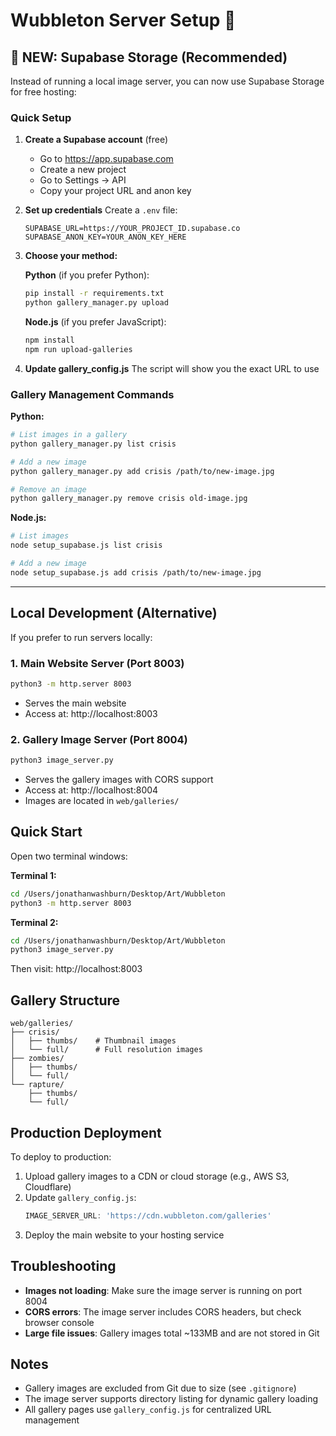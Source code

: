 # Wubbleton Server Setup 🌈

## 🌟 NEW: Supabase Storage (Recommended)

Instead of running a local image server, you can now use Supabase Storage for free hosting:

### Quick Setup

1. **Create a Supabase account** (free)
   - Go to https://app.supabase.com
   - Create a new project
   - Go to Settings → API
   - Copy your project URL and anon key

2. **Set up credentials**
   Create a `.env` file:
   ```
   SUPABASE_URL=https://YOUR_PROJECT_ID.supabase.co
   SUPABASE_ANON_KEY=YOUR_ANON_KEY_HERE
   ```

3. **Choose your method:**

   **Python** (if you prefer Python):
   ```bash
   pip install -r requirements.txt
   python gallery_manager.py upload
   ```

   **Node.js** (if you prefer JavaScript):
   ```bash
   npm install
   npm run upload-galleries
   ```

4. **Update gallery_config.js**
   The script will show you the exact URL to use

### Gallery Management Commands

**Python:**
```bash
# List images in a gallery
python gallery_manager.py list crisis

# Add a new image
python gallery_manager.py add crisis /path/to/new-image.jpg

# Remove an image
python gallery_manager.py remove crisis old-image.jpg
```

**Node.js:**
```bash
# List images
node setup_supabase.js list crisis

# Add a new image
node setup_supabase.js add crisis /path/to/new-image.jpg
```

---

## Local Development (Alternative)

If you prefer to run servers locally:

### 1. Main Website Server (Port 8003)
```bash
python3 -m http.server 8003
```
- Serves the main website
- Access at: http://localhost:8003

### 2. Gallery Image Server (Port 8004)
```bash
python3 image_server.py
```
- Serves the gallery images with CORS support
- Access at: http://localhost:8004
- Images are located in `web/galleries/`

## Quick Start

Open two terminal windows:

**Terminal 1:**
```bash
cd /Users/jonathanwashburn/Desktop/Art/Wubbleton
python3 -m http.server 8003
```

**Terminal 2:**
```bash
cd /Users/jonathanwashburn/Desktop/Art/Wubbleton
python3 image_server.py
```

Then visit: http://localhost:8003

## Gallery Structure

```
web/galleries/
├── crisis/
│   ├── thumbs/    # Thumbnail images
│   └── full/      # Full resolution images
├── zombies/
│   ├── thumbs/
│   └── full/
└── rapture/
    ├── thumbs/
    └── full/
```

## Production Deployment

To deploy to production:

1. Upload gallery images to a CDN or cloud storage (e.g., AWS S3, Cloudflare)
2. Update `gallery_config.js`:
   ```javascript
   IMAGE_SERVER_URL: 'https://cdn.wubbleton.com/galleries'
   ```
3. Deploy the main website to your hosting service

## Troubleshooting

- **Images not loading**: Make sure the image server is running on port 8004
- **CORS errors**: The image server includes CORS headers, but check browser console
- **Large file issues**: Gallery images total ~133MB and are not stored in Git

## Notes

- Gallery images are excluded from Git due to size (see `.gitignore`)
- The image server supports directory listing for dynamic gallery loading
- All gallery pages use `gallery_config.js` for centralized URL management 